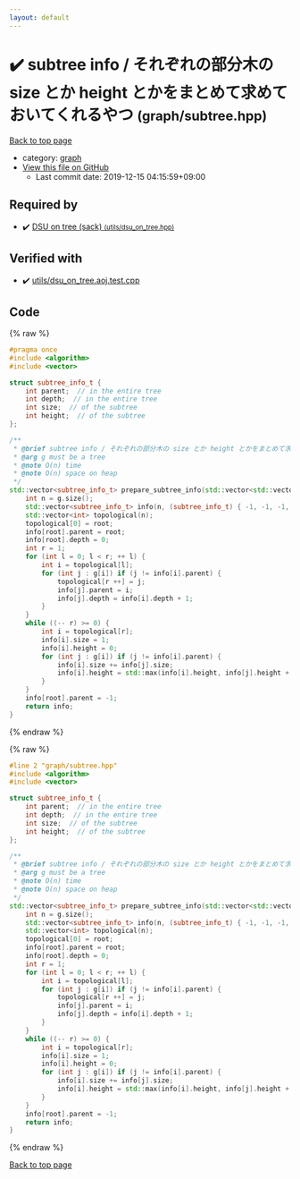 ```yaml
---
layout: default
---
```


<!-- mathjax config similar to math.stackexchange -->
<script type="text/javascript" async
  src="https://cdnjs.cloudflare.com/ajax/libs/mathjax/2.7.5/MathJax.js?config=TeX-MML-AM_CHTML">
</script>
<script type="text/x-mathjax-config">
  MathJax.Hub.Config({
    TeX: { equationNumbers: { autoNumber: "AMS" }},
    tex2jax: {
      inlineMath: [ ['$','$'] ],
      processEscapes: true
    },
    "HTML-CSS": { matchFontHeight: false },
    displayAlign: "left",
    displayIndent: "2em"
  });
</script>

<script type="text/javascript" src="https://cdnjs.cloudflare.com/ajax/libs/jquery/3.4.1/jquery.min.js"></script>
<script src="https://cdn.jsdelivr.net/npm/jquery-balloon-js@1.1.2/jquery.balloon.min.js" integrity="sha256-ZEYs9VrgAeNuPvs15E39OsyOJaIkXEEt10fzxJ20+2I=" crossorigin="anonymous"></script>
<script type="text/javascript" src="../../assets/js/copy-button.js"></script>
<link rel="stylesheet" href="../../assets/css/copy-button.css" />


# :heavy_check_mark: subtree info / それぞれの部分木の size とか height とかをまとめて求めておいてくれるやつ <small>(graph/subtree.hpp)</small>

<a href="../../index.html">Back to top page</a>

* category: <a href="../../index.html#f8b0b924ebd7046dbfa85a856e4682c8">graph</a>
* <a href="{{ site.github.repository_url }}/blob/master/graph/subtree.hpp">View this file on GitHub</a>
    - Last commit date: 2019-12-15 04:15:59+09:00




## Required by

* :heavy_check_mark: <a href="../utils/dsu_on_tree.hpp.html">DSU on tree (sack) <small>(utils/dsu_on_tree.hpp)</small></a>


## Verified with

* :heavy_check_mark: <a href="../../verify/utils/dsu_on_tree.aoj.test.cpp.html">utils/dsu_on_tree.aoj.test.cpp</a>


## Code

<a id="unbundled"></a>
{% raw %}
```cpp
#pragma once
#include <algorithm>
#include <vector>

struct subtree_info_t {
    int parent;  // in the entire tree
    int depth;  // in the entire tree
    int size;  // of the subtree
    int height;  // of the subtree
};

/**
 * @brief subtree info / それぞれの部分木の size とか height とかをまとめて求めておいてくれるやつ
 * @arg g must be a tree
 * @note O(n) time
 * @note O(n) space on heap
 */
std::vector<subtree_info_t> prepare_subtree_info(std::vector<std::vector<int> > const & g, int root) {
    int n = g.size();
    std::vector<subtree_info_t> info(n, (subtree_info_t) { -1, -1, -1, -1 });
    std::vector<int> topological(n);
    topological[0] = root;
    info[root].parent = root;
    info[root].depth = 0;
    int r = 1;
    for (int l = 0; l < r; ++ l) {
        int i = topological[l];
        for (int j : g[i]) if (j != info[i].parent) {
            topological[r ++] = j;
            info[j].parent = i;
            info[j].depth = info[i].depth + 1;
        }
    }
    while ((-- r) >= 0) {
        int i = topological[r];
        info[i].size = 1;
        info[i].height = 0;
        for (int j : g[i]) if (j != info[i].parent) {
            info[i].size += info[j].size;
            info[i].height = std::max(info[i].height, info[j].height + 1);
        }
    }
    info[root].parent = -1;
    return info;
}

```
{% endraw %}

<a id="bundled"></a>
{% raw %}
```cpp
#line 2 "graph/subtree.hpp"
#include <algorithm>
#include <vector>

struct subtree_info_t {
    int parent;  // in the entire tree
    int depth;  // in the entire tree
    int size;  // of the subtree
    int height;  // of the subtree
};

/**
 * @brief subtree info / それぞれの部分木の size とか height とかをまとめて求めておいてくれるやつ
 * @arg g must be a tree
 * @note O(n) time
 * @note O(n) space on heap
 */
std::vector<subtree_info_t> prepare_subtree_info(std::vector<std::vector<int> > const & g, int root) {
    int n = g.size();
    std::vector<subtree_info_t> info(n, (subtree_info_t) { -1, -1, -1, -1 });
    std::vector<int> topological(n);
    topological[0] = root;
    info[root].parent = root;
    info[root].depth = 0;
    int r = 1;
    for (int l = 0; l < r; ++ l) {
        int i = topological[l];
        for (int j : g[i]) if (j != info[i].parent) {
            topological[r ++] = j;
            info[j].parent = i;
            info[j].depth = info[i].depth + 1;
        }
    }
    while ((-- r) >= 0) {
        int i = topological[r];
        info[i].size = 1;
        info[i].height = 0;
        for (int j : g[i]) if (j != info[i].parent) {
            info[i].size += info[j].size;
            info[i].height = std::max(info[i].height, info[j].height + 1);
        }
    }
    info[root].parent = -1;
    return info;
}

```
{% endraw %}

<a href="../../index.html">Back to top page</a>

